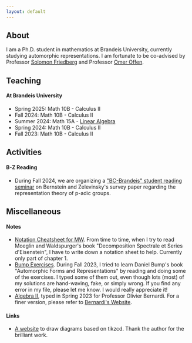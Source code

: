 ```yaml
---
layout: default
---
```





## About
I am a Ph.D. student in mathematics at Brandeis University, currently studying automorphic representations. I am fortunate to be co-advised by Professor [Solomon Friedberg](https://sites.google.com/bc.edu/solomon-friedberg/) and Professor [Omer Offen](https://sites.google.com/brandeis.edu/offen/home).

## Teaching

#### At Brandeis University
- Spring 2025: Math 10B - Calculus II
- Fall 2024: Math 10B - Calculus II
- Summer 2024: Math 15A - [Linear Algebra](./s2024la.md)
- Spring 2024: Math 10B - Calculus II
- Fall 2023: Math 10B - Calculus II

## Activities

#### B-Z Reading
- During Fall 2024, we are organizing a ["BC-Brandeis" student reading seminar](./bzf2024.html) on Bernstein and Zelevinsky's survey paper regarding the representation theory of p-adic groups. 

## Miscellaneous

#### Notes

- [Notation Cheatsheet for MW](./docs/MWnotation.pdf). From time to time, when I try to read Moeglin and Waldspurger's book "Decomposition Spectrale et Series d'Eisenstein", I have to write down a notation sheet to help. Currently only part of chapter 1.
- [Bump Exercises](./docs/Exercise.pdf). During Fall 2023, I tried to learn Daniel Bump's book "Automorphic Forms and Representations" by reading and doing some of the exercises. I typed some of them out, even though lots (most) of my solutions are hand-waving, fake, or simply wrong. If you find any error in my file, please let me know. I would really appreciate it!
- [Algebra II](./docs/Algebra2notes.pdf), typed in Spring 2023 for Professor Olivier Bernardi. For a finer version, please refer to [Bernardi's Website](https://sites.google.com/brandeis.edu/bernardi/teaching).

#### Links
- [A website](https://tikzcd.yichuanshen.de/) to draw diagrams based on tikzcd. Thank the author for the brilliant work.
